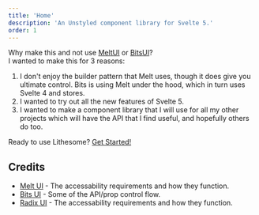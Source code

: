 ```yaml
---
title: 'Home'
description: 'An Unstyled component library for Svelte 5.'
order: 1
---
```


Why make this and not use [MeltUI](https://melt-ui.com) or [BitsUI](https://bits-ui.com)?  
I wanted to make this for 3 reasons:

1. I don't enjoy the builder pattern that Melt uses, though it does give you ultimate control. Bits is using Melt under the hood, which in turn uses Svelte 4 and stores.
2. I wanted to try out all the new features of Svelte 5.
3. I wanted to make a component library that I will use for all my other projects which will have the API that I find useful, and hopefully others do too.

Ready to use Lithesome? [Get Started!](/docs/getting-started)

## Credits

- [Melt UI](https://melt-ui.com) - The accessability requirements and how they function.
- [Bits UI](https://bits-ui.com) - Some of the API/prop control flow.
- [Radix UI](https://radix-ui.com/) - The accessability requirements and how they function.
